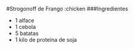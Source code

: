 #Strogonoff de Frango :chicken
###Ingredientes
 - 1 alface
 - 1 cebola
 - 5 batatas
 - 1 kilo de proteína de soja


